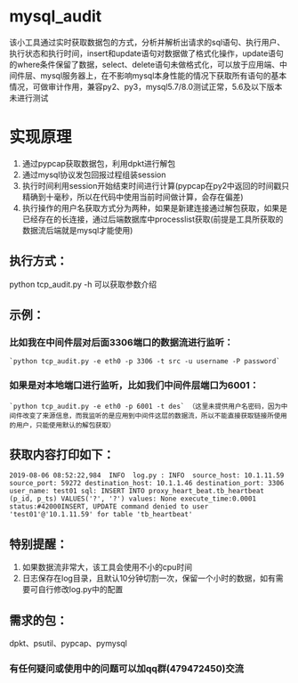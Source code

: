 # mysql_audit

该小工具通过实时获取数据包的方式，分析并解析出请求的sql语句、执行用户、执行状态和执行时间，insert和update语句对数据做了格式化操作，update语句的where条件保留了数据，select、delete语句未做格式化，可以放于应用端、中间件层、mysql服务器上，在不影响mysql本身性能的情况下获取所有语句的基本情况，可做审计作用，兼容py2、py3，mysql5.7/8.0测试正常，5.6及以下版本未进行测试



# 实现原理

 1. 通过pypcap获取数据包，利用dpkt进行解包
 2. 通过mysql协议发包回报过程组装session
 3. 执行时间利用session开始结束时间进行计算(pypcap在py2中返回的时间戳只精确到十毫秒，所以在代码中使用当前时间做计算，会存在偏差)
 4. 执行操作的用户名获取方式分为两种，如果是新建连接通过解包获取，如果是已经存在的长连接，通过后端数据库中processlist获取(前提是工具所获取的数据流后端就是mysql才能使用)

## 执行方式：

python tcp_audit.py -h 可以获取参数介绍

## 示例：

### 比如我在中间件层对后面3306端口的数据流进行监听：
	`python tcp_audit.py -e eth0 -p 3306 -t src -u username -P password`  
### 如果是对本地端口进行监听，比如我们中间件层端口为6001： 
	`python tcp_audit.py -e eth0 -p 6001 -t des` （这里未提供用户名密码，因为中间件改变了来源信息，而我监听的是应用到中间件这层的数据流，所以不能直接获取链接所使用的用户，只能使用默认的解包获取）

## 获取内容打印如下：

	2019-08-06 08:52:22,984  INFO  log.py : INFO  source_host: 10.1.11.59 source_port: 59272 destination_host: 10.1.1.46 destination_port: 3306 user_name: test01 sql: INSERT INTO proxy_heart_beat.tb_heartbeat (p_id, p_ts) VALUES('?', '?') values: None execute_time:0.0001  status:#42000INSERT, UPDATE command denied to user 'test01'@'10.1.11.59' for table 'tb_heartbeat'

## 特别提醒：

 1. 如果数据流非常大，该工具会使用不小的cpu时间
 2. 日志保存在log目录，且默认10分钟切割一次，保留一个小时的数据，如有需要可自行修改log.py中的配置

## 需求的包：

dpkt、psutil、pypcap、pymysql

### 有任何疑问或使用中的问题可以加qq群(479472450)交流


